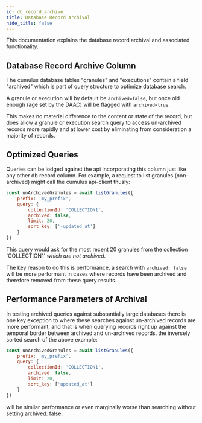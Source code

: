 ```yaml
---
id: db_record_archive
title: Database Record Archival
hide_title: false
---
```


This documentation explains the database record archival and associated functionality.

## Database Record Archive Column

The cumulus database tables "granules" and "executions" contain a field "archived" which is part of query structure to optimize database search.

A granule or execution will by default be `archived=false`, but once old enough (age set by the DAAC) will be flagged with `archived=true`.

This makes no material difference to the content or state of the record, but does allow a granule or execution search query to access un-archived records more rapidly and at lower cost by eliminating from consideration a majority of records.

## Optimized Queries

Queries can be lodged against the api incorporating this column just like any other db record column. For example, a request to list granules (non-archived) might call the cumulus api-client thusly:

```js
const unArchivedGranules = await listGranules({
    prefix: 'my_prefix',
    query: {
        collectionId: 'COLLECTION1',
        archived: false,
        limit: 20,
        sort_key: ['-updated_at']
    }
})
```

This query would ask for the most recent 20 granules from the collection 'COLLECTION1' *which are not archived*.

The key reason to do this is performance, a search with `archived: false` will be more performant in cases where records have been archived and therefore removed from these query results.

## Performance Parameters of Archival

In testing archived queries against substantially large databases there is one key exception to where these searches against un-archived records are more performant, and that is when querying records right up against the temporal border between archived and un-archived records. the inversely sorted search of the above example:

```js
const unArchivedGranules = await listGranules({
    prefix: 'my_prefix',
    query: {
        collectionId: 'COLLECTION1',
        archived: false,
        limit: 20,
        sort_key: ['updated_at']
    }
})
```

will be similar performance or even marginally worse than searching without setting archived: false.
